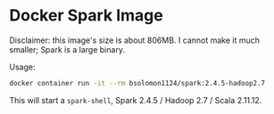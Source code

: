 # Docker Spark Image

Disclaimer: this image's size is about 806MB.
I cannot make it much smaller; Spark is a large binary.

Usage:

```bash
docker container run -it --rm bsolomon1124/spark:2.4.5-hadoop2.7
```

This will start a `spark-shell`, Spark 2.4.5 / Hadoop 2.7 / Scala 2.11.12.
